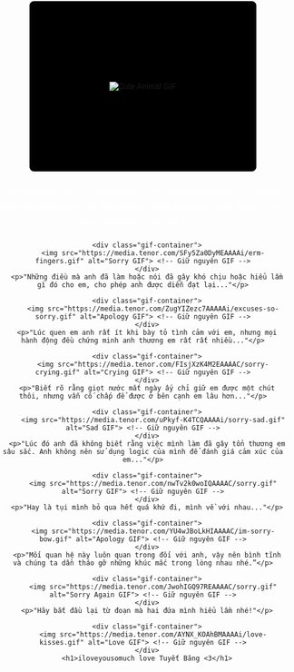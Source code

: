<!DOCTYPE html>
<html>
<head>
   <title>Sorry by: Patrick</title>
   <meta name="viewport" content="width=device-width, initial-scale=1.0">
   <script type="text/javascript">
      alert("Anh thật sự rất yêu em.");
      alert("Xin em hãy chấp nhận lời xin lỗi của anh.");
      alert("Đây là thứ anh làm mấy ngày qua!");
      alert("Hãy bỏ qua cho anh tình yêu của anh.");
      alert("Anh thật sự rất xin lỗi về những gì anh đã làm mấy ngày qua và những lời nói mất kiểm soát của anh nữa!");
   </script>
   <style>
      body {
         background-image: url(https://i.pinimg.com/736x/d6/b9/33/d6b933ce9acf27dee2c68cd16c4bff74.jpg);
         background-size: cover;
         background-attachment: fixed;
         margin: 0;
         padding: 0;
         font-family: Arial, sans-serif;
         text-align: center;
      }

      .content {
         background-color: rgba(0, 0, 0, 0.7);
         width: 90%;
         max-width: 600px;
         padding: 20px;
         margin: 40px auto;
         border-radius: 15px;
         color: white;
      }

      .gif-container {
         width: 400px;
         height: 300px;
         margin: 0 auto 20px;
         border: 2px solid white;
         overflow: hidden;
         border-radius: 10px;
         display: flex;
         justify-content: center;
         align-items: center;
         background-color: #000;
      }

      .gif-container img {
         max-width: 100%;
         max-height: 100%;
      }

      p {
         color: rgba(255, 255, 255, 0.9);
         font-size: 18px;
         line-height: 1.5;
         margin-bottom: 20px;
      }

      h1 {
         font-family: 'Times New Roman', serif;
         color: white;
         font-size: 24px;
         margin-top: 20px;
      }
   </style>
</head>
<body>
   <div class="content">
      <div class="gif-container">
         <img src="https://media.tenor.com/kLOK6znCDZ8AAAAj/animal-cute.gif" alt="Cute Animal GIF"> <!-- Giữ nguyên GIF -->
      </div>
      <p>“Anh biết em đã rất tức giận và anh đang cảm nhận rất rõ cơn giận ấy trong từng lời nói (hành động) của em. Hãy để cho anh hiểu nhiều hơn nữa về em...”.</p>

      <div class="gif-container">
         <img src="https://media.tenor.com/SFy5Za0DyMEAAAAi/erm-fingers.gif" alt="Sorry GIF"> <!-- Giữ nguyên GIF -->
      </div>
      <p>"Những điều mà anh đã làm hoặc nói đã gây khó chịu hoặc hiểu lầm gì đó cho em, cho phép anh được diễn đạt lại..."</p>

      <div class="gif-container">
         <img src="https://media.tenor.com/ZugYIZezc7AAAAAi/excuses-so-sorry.gif" alt="Apology GIF"> <!-- Giữ nguyên GIF -->
      </div>
      <p>"Lúc quen em anh rất ít khi bày tỏ tình cảm với em, nhưng mọi hành động đều chứng minh anh thương em rất rất nhiều..."</p>

      <div class="gif-container">
         <img src="https://media.tenor.com/FIsjXzK4M2EAAAAC/sorry-crying.gif" alt="Crying GIF"> <!-- Giữ nguyên GIF -->
      </div>
      <p>"Biết rõ rằng giọt nước mắt ngày ấy chỉ giữ em được một chút thôi, nhưng vẫn cố chấp để được ở bên cạnh em lâu hơn..."</p>

      <div class="gif-container">
         <img src="https://media.tenor.com/uPkyf-K4TCQAAAAi/sorry-sad.gif" alt="Sad GIF"> <!-- Giữ nguyên GIF -->
      </div>
      <p>"Lúc đó anh đã không biết rằng việc mình làm đã gây tổn thương em sâu sắc. Anh không nên sử dụng logic của mình để đánh giá cảm xúc của em..."</p>

      <div class="gif-container">
         <img src="https://media.tenor.com/nwTv2k0woIQAAAAC/sorry.gif" alt="Sorry GIF"> <!-- Giữ nguyên GIF -->
      </div>
      <p>"Hay là tụi mình bỏ qua hết quá khứ đi, mình về với nhau..."</p>

      <div class="gif-container">
         <img src="https://media.tenor.com/YU4wJBoLkHIAAAAC/im-sorry-bow.gif" alt="Apology GIF"> <!-- Giữ nguyên GIF -->
      </div>
      <p>"Mối quan hệ này luôn quan trong đối với anh, vậy nên bình tĩnh và chúng ta dần tháo gỡ những khúc mắc trong lòng nhau nhé.”</p>

      <div class="gif-container">
         <img src="https://media.tenor.com/JwohIGQ97REAAAAC/sorry.gif" alt="Sorry Again GIF"> <!-- Giữ nguyên GIF -->
      </div>
      <p>"Hãy bắt đầu lại từ đoạn mà hai đứa mình hiểu lầm nhé!"</p>

      <div class="gif-container">
         <img src="https://media.tenor.com/AYNX_KOAhBMAAAAi/love-kisses.gif" alt="Love GIF"> <!-- Giữ nguyên GIF -->
      </div>
      <h1>iloveyousomuch love Tuyết Băng <3</h1>
   </div>
</body>
</html>
